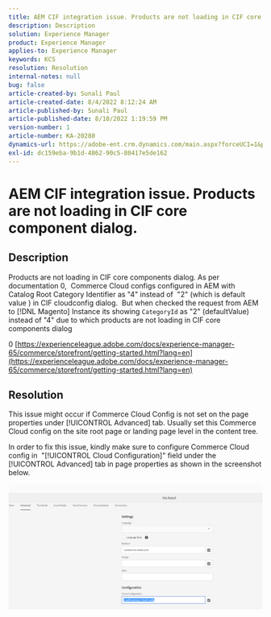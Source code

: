 ```yaml
---
title: AEM CIF integration issue. Products are not loading in CIF core component dialog.
description: Description
solution: Experience Manager
product: Experience Manager
applies-to: Experience Manager
keywords: KCS
resolution: Resolution
internal-notes: null
bug: false
article-created-by: Sunali Paul
article-created-date: 8/4/2022 8:12:24 AM
article-published-by: Sunali Paul
article-published-date: 8/10/2022 1:19:59 PM
version-number: 1
article-number: KA-20280
dynamics-url: https://adobe-ent.crm.dynamics.com/main.aspx?forceUCI=1&pagetype=entityrecord&etn=knowledgearticle&id=b6bf0d28-cd13-ed11-b83d-002248086a27
exl-id: dc159eba-9b1d-4862-90c5-80417e5de162
---
```

# AEM CIF integration issue. Products are not loading in CIF core component dialog.

## Description

Products are not loading in CIF core components dialog. As per documentation 0,  Commerce Cloud configs configured in AEM with Catalog Root Category Identifier as "4" instead of  "2" (which is default value ) in CIF cloudconfig dialog.  But when checked the request from AEM to [!DNL Magento] Instance its showing `CategoryId` as "2" (defaultValue) instead of "4" due to which products are not loading in CIF core components dialog

0 [https://experienceleague.adobe.com/docs/experience-manager-65/commerce/storefront/getting-started.html?lang=en](https://experienceleague.adobe.com/docs/experience-manager-65/commerce/storefront/getting-started.html?lang=en)

## Resolution


This issue might occur if Commerce Cloud Config is not set on the page properties under [!UICONTROL Advanced] tab. Usually set this Commerce Cloud config on the site root page or landing page level in the content tree.

In order to fix this issue, kindly make sure to configure Commerce Cloud config in  "[!UICONTROL Cloud Configuration]" field under the [!UICONTROL Advanced] tab in page properties as shown in the screenshot below.

![](assets/35698328-9514-ed11-b83d-002248086a9c.png)
